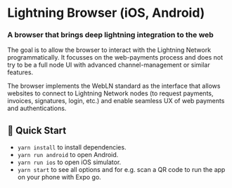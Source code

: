 # Lightning Browser (iOS, Android)

### A browser that brings deep lightning integration to the web

The goal is to allow the browser to interact with the Lightning Network programmatically. It focusses on the web-payments process and does not try to be a full node UI with advanced channel-management or similar features.

The browser implements the WebLN standard as the interface that allows websites to connect to Lightning Network nodes (to request payments, invoices, signatures, login, etc.) and enable seamless UX of web payments and authentications.

## 🚀 Quick Start

- `yarn install` to install dependencies.
- `yarn run android` to open Android.
- `yarn run ios` to open iOS simulator.
- `yarn start` to see all options and for e.g. scan a QR code to run the app on your phone with Expo go.
